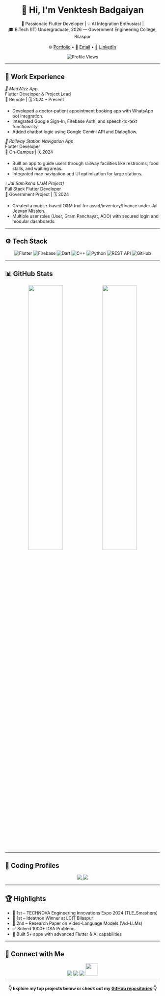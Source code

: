 <h1 align="center">👋 Hi, I'm Venktesh Badgaiyan</h1>

<p align="center">
  🚀 Passionate Flutter Developer | 💡 AI Integration Enthusiast |<br/>
  🎓 B.Tech (IT) Undergraduate, 2026 — Government Engineering College, Bilaspur<br/>
  <br/>
  🌐 <a href="https://venktesh-portfolio.vercel.app/">Portfolio</a> • 
  📧 <a href="mailto:venkteshbadgaiyan@gmail.com">Email</a> • 
  💼 <a href="https://www.linkedin.com/in/venkteshbadgaiyan/">LinkedIn</a>
</p>

<p align="center">
  <img src="https://komarev.com/ghpvc/?username=venkteshbadgaiyan&label=Profile+Views&color=brightgreen" alt="Profile Views" />
</p>

---

## 🧳 Work Experience

*📱 MedWizz App*  
Flutter Developer & Project Lead  
📍 Remote | 🗓 2024 – Present  
- Developed a doctor-patient appointment booking app with WhatsApp bot integration.
- Integrated Google Sign-In, Firebase Auth, and speech-to-text functionality.
- Added chatbot logic using Google Gemini API and Dialogflow.

*🚉 Railway Station Navigation App*  
Flutter Developer  
📍 On-Campus | 🗓 2024  
- Built an app to guide users through railway facilities like restrooms, food stalls, and waiting areas.
- Integrated map navigation and UI optimization for large stations.

*💧 Jal Samiksha (JJM Project)*  
Full Stack Flutter Developer  
📍 Government Project | 🗓 2024  
- Created a mobile-based O&M tool for asset/inventory/finance under Jal Jeevan Mission.
- Multiple user roles (User, Gram Panchayat, ADO) with secured login and modular dashboards.

---

## ⚙ Tech Stack

<p align="center"> 
  <img src="https://img.icons8.com/color/48/000000/flutter.png" title="Flutter" />
  <img src="https://img.icons8.com/color/48/000000/firebase.png" title="Firebase" />
  <img src="https://img.icons8.com/color/48/000000/dart.png" title="Dart" />
  <img src="https://img.icons8.com/color/48/000000/c-plus-plus-logo.png" title="C++" />
  <img src="https://img.icons8.com/color/48/000000/python.png" title="Python" />
  <img src="https://img.icons8.com/ios-filled/50/000000/api-settings.png" title="REST API" />
  <img src="https://img.icons8.com/color/48/000000/github.png" title="GitHub" />
</p>

---

## 📊 GitHub Stats

<p align="center">
  <img src="https://github-readme-stats.vercel.app/api?username=venkteshbadgaiyan&show_icons=true&theme=radical&hide_border=true" width="47%" />
  <img src="https://github-readme-streak-stats.herokuapp.com/?user=venkteshbadgaiyan&theme=radical&hide_border=true" width="47%" />
</p>

---

## 🧩 Coding Profiles

<p align="center">
  <a href="https://leetcode.com/venkteshbadgaiyan/" target="_blank">
    <img src="https://img.shields.io/badge/LeetCode-Global%20Rank%20930-orange?style=for-the-badge&logo=LeetCode&logoColor=white" />
  </a>
  <a href="https://github.com/venkteshbadgaiyan" target="_blank">
    <img src="https://img.shields.io/badge/GitHub-300%2B_commits-black?style=for-the-badge&logo=GitHub&logoColor=white" />
  </a>
</p>

---

## 🏆 Highlights

- 🥇 1st – TECHNOVA Engineering Innovations Expo 2024 (TLE_Smashers)
- 🥇 1st – Ideathon Winner at LCIT Bilaspur
- 🥈 2nd – Research Paper on Video-Language Models (Vid-LLMs)
- ✅ Solved 1000+ DSA Problems
- 📱 Built 5+ apps with advanced Flutter & AI capabilities

---

## 🔗 Connect with Me

<p align="center">
  <a href="https://www.linkedin.com/in/venkteshbadgaiyan/"><img src="https://img.icons8.com/color/48/000000/linkedin.png"/></a>
  <a href="mailto:venkteshbadgaiyan@gmail.com"><img src="https://img.icons8.com/color/48/000000/gmail--v1.png"/></a>
  <a href="https://github.com/venkteshbadgaiyan"><img src="https://img.icons8.com/ios-glyphs/48/ffffff/github.png"/></a>
  <a href="https://leetcode.com/venkteshbadgaiyan/"><img src="https://upload.wikimedia.org/wikipedia/commons/1/19/LeetCode_logo_black.png" width="40"/></a>
</p>

---

<p align="center">
  <b>👇 Explore my top projects below or check out my <a href="https://github.com/venkteshbadgaiyan?tab=repositories">GitHub repositories</a> 👇</b>
</p>
